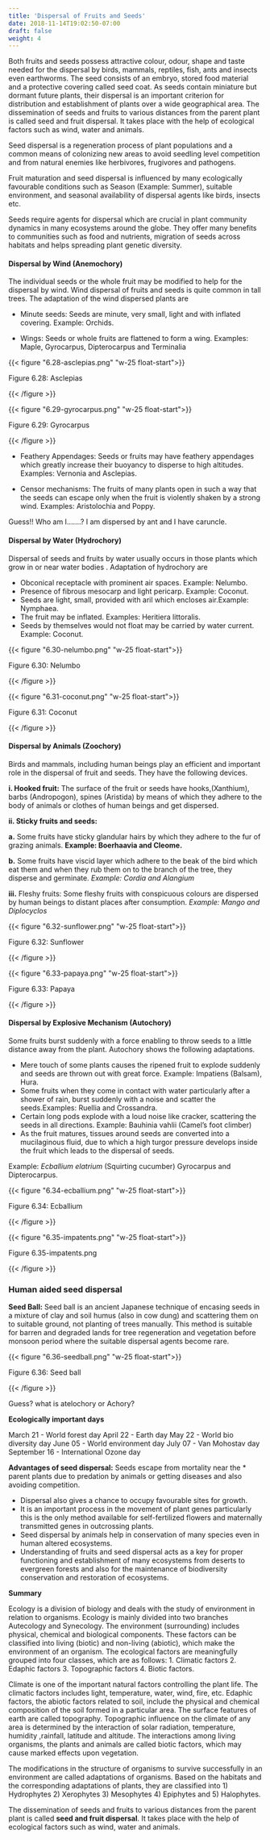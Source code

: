 ```yaml
---
title: 'Dispersal of Fruits and Seeds'
date: 2018-11-14T19:02:50-07:00
draft: false
weight: 4
---
```



Both fruits and seeds possess attractive colour, odour, shape and taste needed for the dispersal by birds, mammals, reptiles, fish, ants and insects even earthworms. The seed consists of an embryo, stored food material and a protective covering called seed coat. As seeds contain miniature but dormant future plants, their dispersal is an important criterion for distribution and establishment of plants over a wide geographical area. The dissemination of seeds and fruits to various distances from the parent plant is called seed and fruit dispersal. It takes place with the help of ecological factors such as wind, water and animals.


Seed dispersal is a regeneration process of plant populations and a common means of colonizing new areas to avoid seedling level competition and from natural enemies like herbivores, frugivores and pathogens.


Fruit maturation and seed dispersal is influenced by many ecologically favourable conditions such as Season (Example: Summer), suitable environment, and seasonal availability of dispersal agents like birds, insects etc.

Seeds require agents for dispersal which are crucial in plant community dynamics in many ecosystems around the globe. They offer many benefits to communities such as food and nutrients, migration of seeds across habitats and helps spreading plant genetic diversity.

#### Dispersal by Wind (Anemochory)

The individual seeds or the whole fruit may be modified to help for the dispersal by wind. Wind dispersal of fruits and seeds is quite common in tall trees. The adaptation of the wind dispersed plants are
- Minute seeds: Seeds are minute, very small, light and with inflated covering. Example: Orchids.

- Wings: Seeds or whole fruits are flattened to form a wing. Examples: Maple, Gyrocarpus, Dipterocarpus and Terminalia


{{< figure "6.28-asclepias.png" "w-25 float-start">}}

Figure 6.28: Asclepias

{{< /figure >}}

{{< figure "6.29-gyrocarpus.png" "w-25 float-start">}}

Figure 6.29: Gyrocarpus

{{< /figure >}}

- Feathery Appendages: Seeds or fruits may have feathery appendages which greatly increase their buoyancy to disperse to high altitudes. Examples: Vernonia and Asclepias.

- Censor mechanisms: The fruits of many plants open in such a way that the seeds can escape only when the fruit is violently shaken by a strong wind. Examples: Aristolochia and Poppy.


Guess!! Who am I…….? I am dispersed by ant and I have caruncle.


#### Dispersal by Water (Hydrochory)

Dispersal of seeds and fruits by water usually occurs in those plants which grow in or near water bodies . Adaptation of hydrochory are

-  Obconical receptacle with prominent air spaces. Example: Nelumbo.
- Presence of fibrous mesocarp and light pericarp. Example: Coconut.
- Seeds are light, small, provided with aril which encloses air.Example: Nymphaea.
- The fruit may be inflated. Examples: Heritiera littoralis.
- Seeds by themselves would not float may be carried by water current. Example: Coconut.


{{< figure "6.30-nelumbo.png" "w-25 float-start">}}

Figure 6.30: Nelumbo

{{< /figure >}}

{{< figure "6.31-coconut.png" "w-25 float-start">}}

Figure 6.31: Coconut

{{< /figure >}}



#### Dispersal by Animals (Zoochory)

Birds and mammals, including human beings play an efficient and important role in the dispersal of fruit and seeds. They have the following devices.

**i. Hooked fruit:** The surface of the fruit or seeds have hooks,(Xanthium), barbs (Andropogon), spines (Aristida) by means of which they adhere to the body of animals or clothes of human beings and get dispersed.

**ii. Sticky fruits and seeds:**

**a.** Some fruits have sticky glandular hairs by which they adhere to the fur of grazing animals. **Example: Boerhaavia and Cleome.**

**b.** Some fruits have viscid layer which adhere to the beak of the bird which eat them and when they rub them on to the branch of the tree, they disperse and germinate. *Example: Cordia and Alangium*

**iii.** Fleshy fruits: Some fleshy fruits with conspicuous colours are dispersed by human beings to distant places after consumption. *Example: Mango and Diplocyclos*

{{< figure "6.32-sunflower.png" "w-25 float-start">}}

Figure 6.32: Sunflower

{{< /figure >}}


{{< figure "6.33-papaya.png" "w-25 float-start">}}

Figure 6.33: Papaya

{{< /figure >}}


#### Dispersal by Explosive Mechanism (Autochory)

Some fruits burst suddenly with a force enabling to throw seeds to a little distance away from the plant. Autochory shows the following adaptations.

- 	Mere touch of some plants causes the ripened fruit to explode suddenly and seeds are thrown out with great force. Example: Impatiens (Balsam), Hura.
- Some fruits when they come in contact with water particularly after a shower of rain, burst suddenly with a noise and scatter the seeds.Examples: Ruellia and Crossandra.
- Certain long pods explode with a loud noise like cracker, scattering the seeds in all directions. Example: Bauhinia vahlii (Camel’s foot climber)
- As the fruit matures, tissues around seeds are converted into a mucilaginous fluid, due to which a high turgor pressure develops inside the fruit which leads to the dispersal of seeds.

Example: *Ecballium elatrium* (Squirting cucumber) Gyrocarpus and Dipterocarpus.

{{< figure "6.34-ecballium.png" "w-25 float-start">}}

Figure 6.34: Ecballium

{{< /figure >}}

{{< figure "6.35-impatents.png" "w-25 float-start">}}

Figure 6.35-impatents.png

{{< /figure >}}


### Human aided seed dispersal

**Seed Ball:** Seed ball is an ancient Japanese technique of encasing seeds in a mixture of clay and soil humus (also in cow dung) and scattering them on to suitable ground, not planting of trees manually. This method is suitable for barren and degraded lands for tree regeneration and vegetation before monsoon period where the suitable dispersal agents become rare.

{{< figure "6.36-seedball.png" "w-25 float-start">}}

Figure 6.36: Seed ball

{{< /figure >}}


Guess? what is atelochory or Achory?


**Ecologically important days**

March 21 - World forest day
April 22 - Earth day
May 22 - World bio diversity day
June 05 - World environment day
July 07 - Van Mohostav day
September 16 - International Ozone day

**Advantages of seed dispersal:**
Seeds escape from mortality near the * parent plants due to predation by animals or getting diseases and also avoiding competition.
- Dispersal also gives a chance to occupy favourable sites for growth.
- It is an important process in the movement of plant genes particularly this is the only method available for self-fertilized flowers and maternally transmitted genes in outcrossing plants.
- Seed dispersal by animals help in conservation of many species even in human altered ecosystems.
- Understanding of fruits and seed dispersal acts as a key for proper functioning and establishment of many ecosystems from deserts to evergreen forests and also for the maintenance of biodiversity conservation and restoration of ecosystems.

**Summary**

Ecology is a division of biology and deals with the study of environment in relation to organisms. Ecology is mainly divided into two branches Autecology and Synecology. The environment (surrounding) includes physical, chemical and biological components. These factors can be classified into living (biotic) and non-living (abiotic), which make the environment of an organism. The ecological factors are meaningfully grouped into four classes, which are as follows: 1. Climatic factors 2. Edaphic factors 3. Topographic factors 4. Biotic factors.

Climate is one of the important natural factors controlling the plant life. The climatic factors includes light, temperature, water, wind, fire, etc. Edaphic factors, the abiotic factors related to soil, include the physical and chemical composition of the soil formed in a particular area. The surface features of earth are called topography. Topographic influence on the climate of any area is determined by the interaction of solar radiation, temperature, humidity ,rainfall, latitude and altitude. The interactions among living organisms, the plants and animals are called biotic factors, which may cause marked effects upon vegetation.

The modifications in the structure of organisms to survive successfully in an environment are called adaptations of organisms. Based on the habitats and the corresponding adaptations of plants, they are classified into 1) Hydrophytes 2) Xerophytes 3) Mesophytes 4) Epiphytes and 5) Halophytes.

The dissemination of seeds and fruits to various distances from the parent plant is called **seed and fruit dispersal**. It takes place with the help of ecological factors such as wind, water and animals.


  
  
  
  
  
  
  
  
  
 